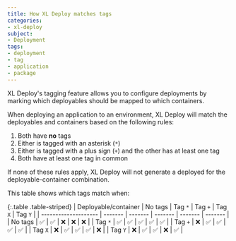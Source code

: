 ```yaml
---
title: How XL Deploy matches tags
categories:
- xl-deploy
subject:
- Deployment
tags:
- deployment
- tag
- application
- package
---
```


XL Deploy's tagging feature allows you to configure deployments by marking which deployables should be mapped to which containers.

When deploying an application to an environment, XL Deploy will match the deployables and containers based on the following rules:

1. Both have **no** tags
1. Either is tagged with an asterisk (`*`)
1. Either is tagged with a plus sign (`+`) and the other has at least one tag
1. Both have at least one tag in common

If none of these rules apply, XL Deploy will not generate a deployed for the deployable-container combination.

This table shows which tags match when:

{:.table .table-striped}
| Deployable/container | No tags | Tag `*` | Tag `+` | Tag `X` | Tag `Y` |
| -------------------- | ------- | ------- | ------- | ------- | ------- |
| No tags | &#9989; | &#9989; | &#10060; | &#10060; | &#10060; |
| Tag `*` | &#9989; | &#9989; | &#9989; | &#9989; | &#9989; |
| Tag `+` | &#10060; | &#9989; | &#9989; | &#9989; | &#9989; |
| Tag `X` | &#10060; | &#9989; | &#9989; | &#9989; | &#10060; |
| Tag `Y` | &#10060; | &#9989; | &#9989; | &#10060; | &#9989; |
